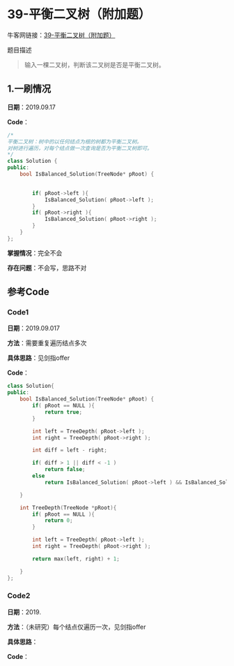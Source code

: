 # 39-平衡二叉树（附加题）

牛客网链接：[39-平衡二叉树（附加题）](https://www.nowcoder.com/practice/8b3b95850edb4115918ecebdf1b4d222?tpId=13&tqId=11192&rp=2&ru=%2Fta%2Fcoding-interviews&qru=%2Fta%2Fcoding-interviews%2Fquestion-ranking)

题目描述

> 输入一棵二叉树，判断该二叉树是否是平衡二叉树。



## 1.一刷情况

**日期**：2019.09.17

**Code**：

```c++
/*
平衡二叉树：树中的以任何结点为根的树都为平衡二叉树。
对树进行遍历，对每个结点做一次查询是否为平衡二叉树即可。
*/
class Solution {
public:
    bool IsBalanced_Solution(TreeNode* pRoot) {
        

        if( pRoot->left ){
            IsBalanced_Solution( pRoot->left );
        }
        if( pRoot->right ){
            IsBalanced_Solution( pRoot->right );
        }
    }
};
```

**掌握情况**：完全不会

**存在问题**：不会写，思路不对





## 参考Code

### Code1 

**日期**：2019.09.017

**方法**：需要重复遍历结点多次

**具体思路**：见剑指offer

**Code**：

```c++
class Solution{
public:
    bool IsBalanced_Solution(TreeNode* pRoot) {
        if( pRoot == NULL ){
            return true;
        }

        int left = TreeDepth( pRoot->left );
        int right = TreeDepth( pRoot->right );

        int diff = left - right;

        if( diff > 1 || diff < -1 )
            return false;
        else
            return IsBalanced_Solution( pRoot->left ) && IsBalanced_Solution( pRoot->right );

    }

    int TreeDepth(TreeNode *pRoot){
        if( pRoot == NULL ){
            return 0;
        }

        int left = TreeDepth( pRoot->left );
        int right = TreeDepth( pRoot->right );

        return max(left, right) + 1;

    }
};
```

### Code2 

**日期**：2019.

**方法**：（未研究）每个结点仅遍历一次，见剑指offer

**具体思路**：

**Code**：

```c++

```

